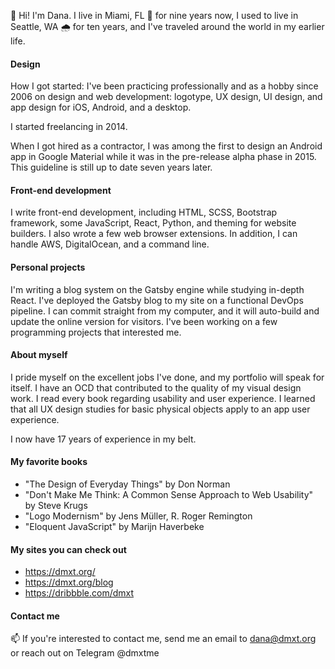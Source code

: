 👋 Hi! I'm Dana. I live in Miami, FL 🌴 for nine years now, I used to live in Seattle, WA 🌧 for ten years, and I've traveled around the world in my earlier life.

#### Design
How I got started: I've been practicing professionally and as a hobby since 2006 on design and web development: logotype, UX design, UI design, and app design for iOS, Android, and a desktop.

I started freelancing in 2014.

When I got hired as a contractor, I was among the first to design an Android app in Google Material while it was in the pre-release alpha phase in 2015. This guideline is still up to date seven years later.

#### Front-end development
I write front-end development, including HTML, SCSS, Bootstrap framework, some JavaScript, React, Python, and theming for website builders. I also wrote a few web browser extensions. In addition, I can handle AWS, DigitalOcean, and a command line.

#### Personal projects
I'm writing a blog system on the Gatsby engine while studying in-depth React. I've deployed the Gatsby blog to my site on a functional DevOps pipeline. I can commit straight from my computer, and it will auto-build and update the online version for visitors. I've been working on a few programming projects that interested me.

#### About myself
I pride myself on the excellent jobs I've done, and my portfolio will speak for itself. I have an OCD that contributed to the quality of my visual design work. I read every book regarding usability and user experience. I learned that all UX design studies for basic physical objects apply to an app user experience.

I now have 17 years of experience in my belt.

#### My favorite books
* "The Design of Everyday Things" by Don Norman
* "Don't Make Me Think: A Common Sense Approach to Web Usability" by Steve Krugs
* "Logo Modernism" by Jens Müller, R. Roger Remington
* "Eloquent JavaScript" by Marijn Haverbeke

#### My sites you can check out
* https://dmxt.org/
* https://dmxt.org/blog
* https://dribbble.com/dmxt

#### Contact me
📫 If you're interested to contact me, send me an email to dana@dmxt.org or reach out on Telegram @dmxtme
